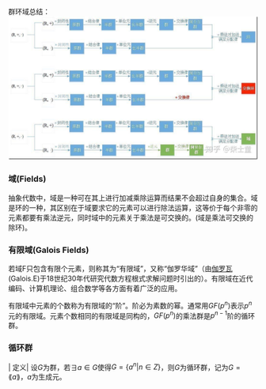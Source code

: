 群环域总结：
![img](assets\代数小记\v2-8123dad455552f7aa2436de93b089d84_r.jpg)

### 域(Fields)

抽象代数中，域是一种可在其上进行加减乘除运算而结果不会超过自身的集合。域是环的一种，其区别在于域要求它的元素可以进行除法运算，这等价于每个非零的元素都要有乘法逆元，同时域中的元素关于乘法是可交换的。(域是乘法可交换的除环)。

### 有限域(Galois Fields)

若域F只包含有限个元素，则称其为“有限域”，又称“伽罗华域”（由[伽罗瓦](https://baike.baidu.com/item/伽罗瓦)(Galois.E)于18世纪30年代研究代数方程根式求解问题时引出的）。有限域在近代编码、计算机理论、组合数学等各方面有着广泛的应用。

有限域中元素的个数称为有限域的“阶”。阶必为素数的幂。通常用$GF(p^n)$表示$p^n$元的有限域。元素个数相同的有限域是同构的，$GF(p^n)$的乘法群是$p^{n-1}$阶的循环群。

### 循环群

| 定义| 设$G$为群，若$\exists a\in G$使得$G=\{a^n|n \in Z\}$，则$G$为循环群，记为$G=\lang a\rang$，$a$为生成元。
